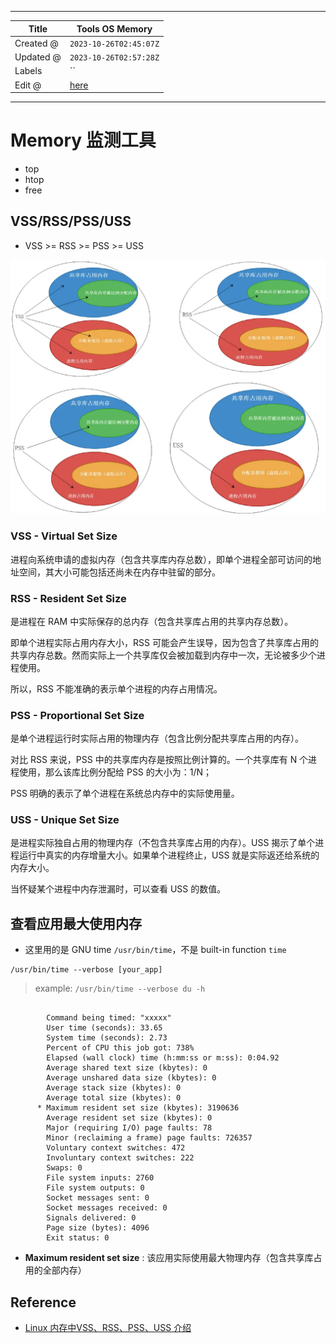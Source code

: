 -----

| Title     | Tools OS Memory                                      |
| --------- | ---------------------------------------------------- |
| Created @ | `2023-10-26T02:45:07Z`                               |
| Updated @ | `2023-10-26T02:57:28Z`                               |
| Labels    | \`\`                                                 |
| Edit @    | [here](https://github.com/junxnone/linux/issues/125) |

-----

# Memory 监测工具

  - top
  - htop
  - free

## VSS/RSS/PSS/USS

  - VSS \>= RSS \>= PSS \>= USS

![image](media/edef64fb6fad932020e5f98f687815df569d3b11.png)

### VSS - Virtual Set Size

进程向系统申请的虚拟内存（包含共享库内存总数），即单个进程全部可访问的地址空间，其大小可能包括还尚未在内存中驻留的部分。

### RSS - Resident Set Size

是进程在 RAM 中实际保存的总内存（包含共享库占用的共享内存总数）。

即单个进程实际占用内存大小，RSS
可能会产生误导，因为包含了共享库占用的共享内存总数。然而实际上一个共享库仅会被加载到内存中一次，无论被多少个进程使用。

所以，RSS 不能准确的表示单个进程的内存占用情况。

### PSS - Proportional Set Size

是单个进程运行时实际占用的物理内存（包含比例分配共享库占用的内存）。

对比 RSS 来说，PSS 中的共享库内存是按照比例计算的。一个共享库有 N 个进程使用，那么该库比例分配给 PSS 的大小为：1/N；

PSS 明确的表示了单个进程在系统总内存中的实际使用量。

### USS - Unique Set Size

是进程实际独自占用的物理内存（不包含共享库占用的内存）。USS 揭示了单个进程运行中真实的内存增量大小。如果单个进程终止，USS
就是实际返还给系统的内存大小。

当怀疑某个进程中内存泄漏时，可以查看 USS 的数值。

## 查看应用最大使用内存

  - 这里用的是 GNU time `/usr/bin/time`，不是 built-in function `time`

<!-- end list -->

    /usr/bin/time --verbose [your_app]

> example: `/usr/bin/time --verbose du -h`

``` 

        Command being timed: "xxxxx"
        User time (seconds): 33.65
        System time (seconds): 2.73
        Percent of CPU this job got: 738%
        Elapsed (wall clock) time (h:mm:ss or m:ss): 0:04.92
        Average shared text size (kbytes): 0
        Average unshared data size (kbytes): 0
        Average stack size (kbytes): 0
        Average total size (kbytes): 0
      * Maximum resident set size (kbytes): 3190636
        Average resident set size (kbytes): 0
        Major (requiring I/O) page faults: 78
        Minor (reclaiming a frame) page faults: 726357
        Voluntary context switches: 472
        Involuntary context switches: 222
        Swaps: 0
        File system inputs: 2760
        File system outputs: 0
        Socket messages sent: 0
        Socket messages received: 0
        Signals delivered: 0
        Page size (bytes): 4096
        Exit status: 0
```

  - **Maximum resident set size** : 该应用实际使用最大物理内存（包含共享库占用的全部内存）

## Reference

  - [Linux 内存中VSS、RSS、PSS、USS
    介绍](https://segmentfault.com/a/1190000040077427)
